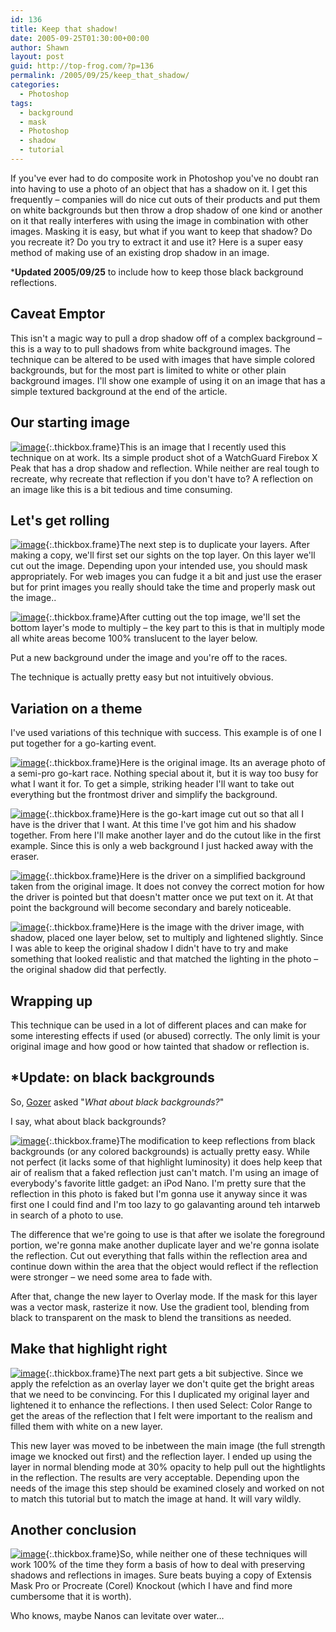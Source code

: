 ```yaml
---
id: 136
title: Keep that shadow!
date: 2005-09-25T01:30:00+00:00
author: Shawn
layout: post
guid: http://top-frog.com/?p=136
permalink: /2005/09/25/keep_that_shadow/
categories:
  - Photoshop
tags:
  - background
  - mask
  - Photoshop
  - shadow
  - tutorial
---
```

If you've ever had to do composite work in Photoshop you've no doubt ran into having to use a photo of an object that has a shadow on it. I get this frequently – companies will do nice cut outs of their products and put them on white backgrounds but then throw a drop shadow of one kind or another on it that really interferes with using the image in combination with other images. Masking it is easy, but what if you want to keep that shadow? Do you recreate it? Do you try to extract it and use it? Here is a super easy method of making use of an existing drop shadow in an image.

***Updated 2005/09/25** to include how to keep those black background reflections.

<!--more-->

## Caveat Emptor

This isn't a magic way to pull a drop shadow off of a complex background – this is a way to to pull shadows from white background images. The technique can be altered to be used with images that have simple colored backgrounds, but for the most part is limited to white or other plain background images. I'll show one example of using it on an image that has a simple textured background at the end of the article.

## Our starting image

[<img class="th" src="https://top-frog.com/images/articles/start-thumb.jpg" alt="image" />](https://top-frog.com/images/articles/start.jpg){:.thickbox.frame}This is an image that I recently used this technique on at work. Its a simple product shot of a WatchGuard Firebox X Peak that has a drop shadow and reflection. While neither are real tough to recreate, why recreate that reflection if you don't have to? A reflection on an image like this is a bit tedious and time consuming. 

## Let's get rolling

[<img class="th" src="https://top-frog.com/images/articles/step2-thumb.jpg" alt="image" />](https://top-frog.com/images/articles/step2.jpg){:.thickbox.frame}The next step is to duplicate your layers. After making a copy, we'll first set our sights on the top layer. On this layer we'll cut out the image. Depending upon your intended use, you should mask appropriately. For web images you can fudge it a bit and just use the eraser but for print images you really should take the time and properly mask out the image..

[<img class="th" src="https://top-frog.com/images/articles/finish-thumb.jpg" alt="image" />](https://top-frog.com/images/articles/finish.jpg){:.thickbox.frame}After cutting out the top image, we'll set the bottom layer's mode to multiply – the key part to this is that in multiply mode all white areas become 100% translucent to the layer below.

Put a new background under the image and you're off to the races.

The technique is actually pretty easy but not intuitively obvious.

## Variation on a theme

I've used variations of this technique with success. This example is of one I put together for a go-karting event.

[<img class="th" src="https://top-frog.com/images/articles/go_cart_lo-thumb.jpg" alt="image" />](https://top-frog.com/images/articles/go_cart_lo.jpg){:.thickbox.frame}Here is the original image. Its an average photo of a semi-pro go-kart race. Nothing special about it, but it is way too busy for what I want it for. To get a simple, striking header I'll want to take out everything but the frontmost driver and simplify the background.

[<img class="th" src="https://top-frog.com/images/articles/go_cart_lo2-thumb.jpg" alt="image" />](https://top-frog.com/images/articles/go_cart_lo2.jpg){:.thickbox.frame}Here is the go-kart image cut out so that all I have is the driver that I want. At this time I've got him and his shadow together. From here I'll make another layer and do the cutout like in the first example. Since this is only a web background I just hacked away with the eraser.

[<img class="th" src="https://top-frog.com/images/articles/Title1-thumb.jpg" alt="image" />](https://top-frog.com/images/articles/Title1.jpg){:.thickbox.frame}Here is the driver on a simplified background taken from the original image. It does not convey the correct motion for how the driver is pointed but that doesn't matter once we put text on it. At that point the background will become secondary and barely noticeable. 

[<img class="th" src="https://top-frog.com/images/articles/Title2-thumb.jpg" alt="image" />](https://top-frog.com/images/articles/Title2.jpg){:.thickbox.frame}Here is the image with the driver image, with shadow, placed one layer below, set to multiply and lightened slightly. Since I was able to keep the original shadow I didn't have to try and make something that looked realistic and that matched the lighting in the photo – the original shadow did that perfectly.

## Wrapping up

This technique can be used in a lot of different places and can make for some interesting effects if used (or abused) correctly. The only limit is your original image and how good or how tainted that shadow or reflection is.

## *Update: on black backgrounds

So, [Gozer](http://www.outleted.com) asked "_What about black backgrounds?_"

I say, what about black backgrounds?

[<img class="th" src="https://top-frog.com/images/articles/nano-start-thumb.jpg" alt="image" />](https://top-frog.com/images/articles/nano-start.jpg){:.thickbox.frame}The modification to keep reflections from black backgrounds (or any colored backgrounds) is actually pretty easy. While not perfect (it lacks some of that highlight luminosity) it does help keep that air of realism that a faked reflection just can't match. I'm using an image of everybody's favorite little gadget: an iPod Nano. I'm pretty sure that the reflection in this photo is faked but I'm gonna use it anyway since it was first one I could find and I'm too lazy to go galavanting around teh intarweb in search of a photo to use.

The difference that we're going to use is that after we isolate the foreground portion, we're gonna make another duplicate layer and we're gonna isolate the reflection. Cut out everything that falls within the reflection area and continue down within the area that the object would reflect if the reflection were stronger – we need some area to fade with.

After that, change the new layer to Overlay mode. If the mask for this layer was a vector mask, rasterize it now. Use the gradient tool, blending from black to transparent on the mask to blend the transitions as needed. 

## Make that highlight right

[<img class="th" src="https://top-frog.com/images/articles/nano-thumb.jpg" alt="image" />](https://top-frog.com/images/articles/nano.jpg){:.thickbox.frame}The next part gets a bit subjective. Since we apply the refelction as an overlay layer we don't quite get the bright areas that we need to be convincing. For this I duplicated my original layer and lightened it to enhance the reflections. I then used Select: Color Range to get the areas of the reflection that I felt were important to the realism and filled them with white on a new layer. 

This new layer was moved to be inbetween the main image (the full strength image we knocked out first) and the reflection layer. I ended up using the layer in normal blending mode at 30% opacity to help pull out the hightlights in the reflection. The results are very acceptable. Depending upon the needs of the image this step should be examined closely and worked on not to match this tutorial but to match the image at hand. It will vary wildly.

## Another conclusion

[<img class="th" src="https://top-frog.com/images/articles/nano-water-thumb.jpg" alt="image" />](https://top-frog.com/images/articles/nano-water.jpg){:.thickbox.frame}So, while neither one of these techniques will work 100% of the time they form a basis of how to deal with preserving shadows and reflections in images. Sure beats buying a copy of Extensis Mask Pro or Procreate (Corel) Knockout (which I have and find more cumbersome that it is worth).

Who knows, maybe Nanos can levitate over water…